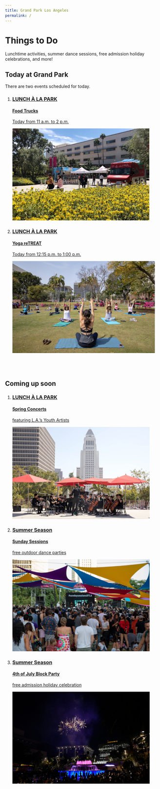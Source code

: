 ```yaml
---
title: Grand Park Los Angeles
permalink: /
---
```


<style>
:root {
  --primary-color: var(--pink);
  --secondary-color: var(--yellow);
}
</style>

# Things to Do

Lunchtime activities, summer dance sessions, free admission holiday celebrations, and more!

## Today at Grand Park

There are two events scheduled for today.

<ol class="event-list">
  <li>
    <a href="/food-trucks/">
      <div>
        <h3>LUNCH À LA PARK</h3>
        <h4>Food Trucks</h4>
        <p>Today from <time datetime="11:00">11 a.m.</time> to <time datetime="14:00">2 p.m.</time></p>
      </div>
      <img src="/uploads/food-truck.jpg" height="300" alt="" />
    </a>
  </li>
  <li>
    <a href="/yoga/">
      <div>
        <h3>LUNCH À LA PARK</h3>
        <h4>Yoga reTREAT</h4>
        <p>Today from <time datetime="12:15">12:15 p.m.</time> to <time datetime="13:00">1:00 p.m.</time></p>
      </div>
      <img src="/uploads/yoga.jpg" height="300" alt="" />
    </a>
  </li>
</ol>

<div style="margin-top: 6em"></div>

## Coming up soon

<ol class="event-list">
  <li>
    <a href="/spring-concerts/">
      <div>
        <h3>LUNCH À LA PARK</h3>
        <h4>Spring Concerts</h4>
        <p>featuring L.A.’s Youth Artists</p>
      </div>
      <img src="/uploads/spring-concerts.jpg" height="300" alt="" />
    </a>
  </li>
  <li>
    <a href="/sunday-sessions/">
      <div>
        <h3>Summer Season</h3>
        <h4>Sunday Sessions</h4>
        <p>free outdoor dance parties</p>
      </div>
      <img src="/uploads/sunday-sessions.jpg" height="300" alt="" />
    </a>
  </li>
  <li>
    <a href="https://july4.grandparkla.org/">
      <div>
        <h3>Summer Season</h3>
        <h4>4th of July Block Party</h4>
        <p>free admission holiday celebration</p>
      </div>
      <img src="/uploads/july4.jpg" height="300" alt="" />
    </a>
  </li>
</ol>

